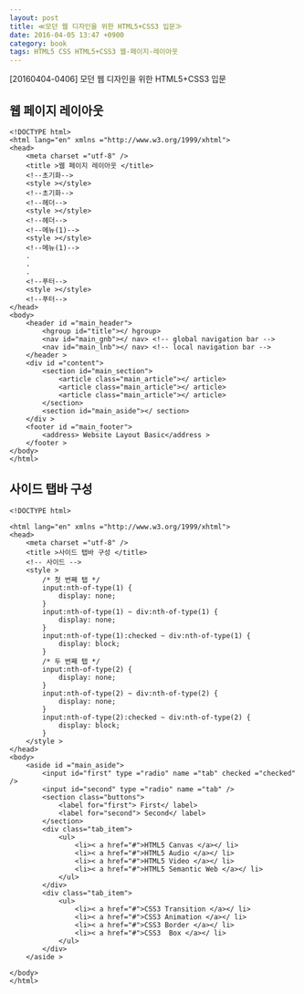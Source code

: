 ```yaml
---
layout: post
title: ≪모던 웹 디자인을 위한 HTML5+CSS3 입문≫  
date: 2016-04-05 13:47 +0900
category: book
tags: HTML5 CSS HTML5+CSS3 웹-페이지-레이아웃
---
```



[20160404-0406]
모던 웹 디자인을 위한 HTML5+CSS3 입문


## 웹 페이지 레이아웃

    <!DOCTYPE html>
    <html lang="en" xmlns ="http://www.w3.org/1999/xhtml">
    <head>
        <meta charset ="utf-8" />
        <title >웹 페이지 레이아웃 </title>
        <!--초기화-->
        <style ></style>
        <!--초기화-->
        <!--헤더-->
        <style ></style>
        <!--헤더-->
        <!--메뉴(1)-->
        <style ></style>
        <!--메뉴(1)-->
        .
        .
        .
        <!--푸터-->
        <style ></style>
        <!--푸터-->
    </head>
    <body>
        <header id ="main_header">
            <hgroup id="title"></ hgroup>
            <nav id="main_gnb"></ nav> <!-- global navigation bar -->
            <nav id="main_lnb"></ nav> <!-- local navigation bar -->
        </header >
        <div id ="content">
            <section id="main_section">
                <article class="main_article"></ article>
                <article class="main_article"></ article>
                <article class="main_article"></ article>
            </section>
            <section id="main_aside"></ section>
        </div >
        <footer id ="main_footer">
            <address> Website Layout Basic</address >
        </footer >
    </body>
    </html>



## 사이드 탭바 구성

    <!DOCTYPE html>

    <html lang="en" xmlns ="http://www.w3.org/1999/xhtml">
    <head>
        <meta charset ="utf-8" />
        <title >사이드 탭바 구성 </title>
        <!-- 사이드 -->
        <style >
            /* 첫 번째 탭 */
            input:nth-of-type(1) {
                display: none;
            }
            input:nth-of-type(1) ~ div:nth-of-type(1) {
                display: none;
            }
            input:nth-of-type(1):checked ~ div:nth-of-type(1) {
                display: block;
            }
            /* 두 번째 탭 */
            input:nth-of-type(2) {
                display: none;
            }
            input:nth-of-type(2) ~ div:nth-of-type(2) {
                display: none;
            }
            input:nth-of-type(2):checked ~ div:nth-of-type(2) {
                display: block;
            }
        </style >
    </head>
    <body>
        <aside id ="main_aside">
            <input id="first" type ="radio" name ="tab" checked ="checked" />
            <input id="second" type ="radio" name ="tab" />
            <section class="buttons">
                <label for="first"> First</ label>
                <label for="second"> Second</ label>
            </section>
            <div class="tab_item">
                <ul>
                    <li>< a href="#">HTML5 Canvas </a></ li>
                    <li>< a href="#">HTML5 Audio </a></ li>
                    <li>< a href="#">HTML5 Video </a></ li>
                    <li>< a href="#">HTML5 Semantic Web </a></ li>
                </ul>
            </div>
            <div class="tab_item">
                <ul>
                    <li>< a href="#">CSS3 Transition </a></ li>
                    <li>< a href="#">CSS3 Animation </a></ li>
                    <li>< a href="#">CSS3 Border </a></ li>
                    <li>< a href="#">CSS3  Box </a></ li>
                </ul>
            </div>
        </aside >

    </body>
    </html>
